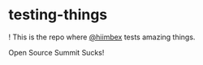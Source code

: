# testing-things
!
This is the repo where [@hiimbex](https://github.com/hiimbex) tests amazing things.

Open Source Summit Sucks!
